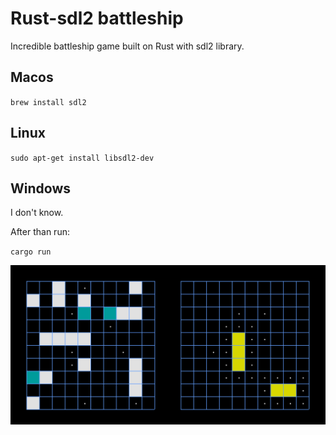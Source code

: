 # Rust-sdl2 battleship

Incredible battleship game built on Rust with sdl2 library.

## Macos

`brew install sdl2`

## Linux

`sudo apt-get install libsdl2-dev`

## Windows

I don't know.

After than run:

`cargo run`

![](assets/screen.png)

